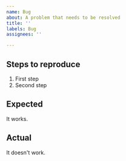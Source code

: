```yaml
---
name: Bug
about: A problem that needs to be resolved
title: ''
labels: Bug
assignees: ''

---
```


## Steps to reproduce

1. First step
2. Second step

## Expected

It works.

## Actual

It doesn't work.

